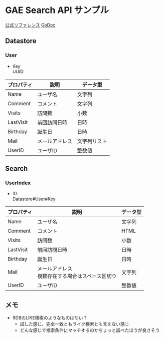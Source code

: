 # GAE Search API サンプル

[公式リファレンス](https://cloud.google.com/appengine/docs/standard/go/search/)
[GoDoc](https://godoc.org/google.golang.org/appengine/search)


## Datastore
### User
* Key  
  UUID

| プロパティ | 説明           | データ型     |
| ---        | ---            | ---          |
| Name       | ユーザ名       | 文字列       |
| Comment    | コメント       | 文字列       |
| Visits     | 訪問数         | 小数         |
| LastVisit  | 前回訪問日時   | 日時         |
| Birthday   | 誕生日         | 日時         |
| Mail       | メールアドレス | 文字列リスト |
| UserID     | ユーザID       | 整数値       |


## Search
### UserIndex
* ID  
  Datastore#User#Key

| プロパティ | 説明                                               | データ型 |
| ---        | ---                                                | ---      |
| Name       | ユーザ名                                           | 文字列   |
| Comment    | コメント                                           | HTML     |
| Visits     | 訪問数                                             | 小数     |
| LastVisit  | 前回訪問日時                                       | 日時     |
| Birthday   | 誕生日                                             | 日時     |
| Mail       | メールアドレス<br>複数存在する場合はスペース区切り | 文字列   |
| UserID     | ユーザID                                           | 整数値   |


## メモ
* RDBのLIKE検索のようなものはない？
  - 試した感じ、完全一致ともライク検索とも言えない感じ
  - どんな感じで検索条件にマッチするのかちょっと調べたほうが良さそう
